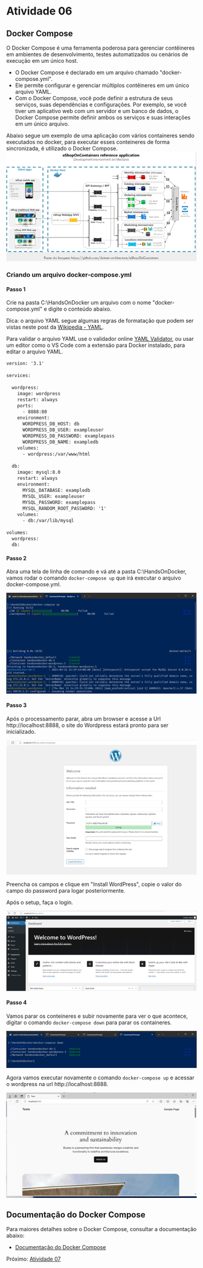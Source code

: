 # Atividade 06

## Docker Compose

O Docker Compose é uma ferramenta poderosa para gerenciar contêineres em ambientes de desenvolvimento, testes automatizados ou cenários de execução em um único host.
- O Docker Compose é declarado em um arquivo chamado "docker-compose.yml".
- Ele permite configurar e gerenciar múltiplos contêineres em um único arquivo YAML.
- Com o Docker Compose, você pode definir a estrutura de seus serviços, suas dependências e configurações.
Por exemplo, se você tiver um aplicativo web com um servidor e um banco de dados, o Docker Compose permite definir ambos os serviços e suas interações em um único arquivo.

Abaixo segue um exemplo de uma aplicação com vários containeres sendo executados no docker, para executar esses conteineres de forma sincronizada, é utilizado o Docker Compose.
![docker compose sample](imagens/dockercomposediagram.png)

### Criando um arquivo docker-compose.yml

#### Passo 1

Crie na pasta C:\HandsOnDocker um arquivo com o nome "docker-compose.yml" e digite o conteúdo abaixo.

Dica: o arquivo YAML segue algumas regras de formatação que podem ser vistas neste post da [Wikipedia - YAML](https://pt.wikipedia.org/wiki/YAML).

Para validar o arquivo YAML use o validador online [YAML Validator](https://codebeautify.org/yaml-validator), ou usar um editor como o VS Code com a extensão para Docker instalado, para editar o arquivo YAML.

```docker-compose
version: '3.1'

services:

  wordpress:
    image: wordpress
    restart: always
    ports:
      - 8888:80
    environment:
      WORDPRESS_DB_HOST: db
      WORDPRESS_DB_USER: exampleuser
      WORDPRESS_DB_PASSWORD: examplepass
      WORDPRESS_DB_NAME: exampledb
    volumes:
      - wordpress:/var/www/html

  db:
    image: mysql:8.0
    restart: always
    environment:
      MYSQL_DATABASE: exampledb
      MYSQL_USER: exampleuser
      MYSQL_PASSWORD: examplepass
      MYSQL_RANDOM_ROOT_PASSWORD: '1'
    volumes:
      - db:/var/lib/mysql

volumes:
  wordpress:
  db:
```
#### Passo 2

Abra uma tela de linha de comando e vá até a pasta C:\HandsOnDocker, vamos rodar o comando `docker-compose up` que irá executar o arquivo docker-compose.yml.

![docker compose up](imagens/dockercomposeup.png)

#### Passo 3

Após o processamento parar, abra um browser e acesse a Url http://localhost:8888, o site do Wordpress estará pronto para ser inicializado.

![Wordpress](imagens/wordpress.png)

Preencha os campos e clique em "Install WordPress", copie o valor do campo do password para logar posteriormente.

Após o setup, faça o login.

![Wordpress](imagens/wordpress2.png)

#### Passo 4

Vamos parar os conteineres e subir novamente para ver o que acontece, digitar o comando `docker-compose down` para parar os containeres.

![docker compose down](imagens/dockercomposedown.png)

Agora vamos executar novamente o comando `docker-compose up` e acessar o wordpress na url http://localhost:8888.

![Wordpress 3](imagens/wordpress3.png)


## Documentação do Docker Compose

Para maiores detalhes sobre o Docker Compose, consultar a documentação abaixo:

- [Documentação do Docker Compose](https://docs.docker.com/compose/)

Próximo: [Atividade 07](07-atividade.md)
